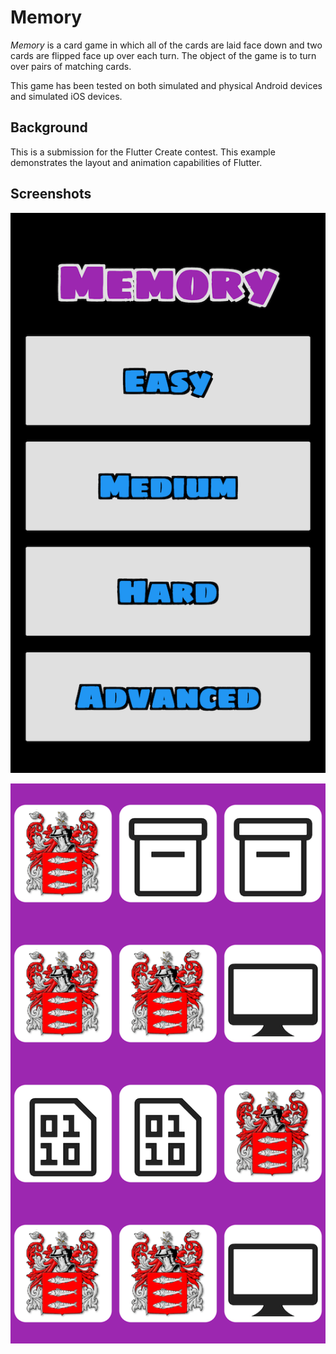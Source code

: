 # Memory

*Memory* is a card game in which all of the cards are laid face down and two cards are flipped face up over each turn. 
The object of the game is to turn over pairs of matching cards.

This game has been tested on both simulated and physical Android devices and simulated iOS devices.

## Background

This is a submission for the Flutter Create contest.  This example demonstrates the layout and animation capabilities of Flutter.

## Screenshots

![Screen 1](screen1.png)

![Screen 2](screen2.png)
